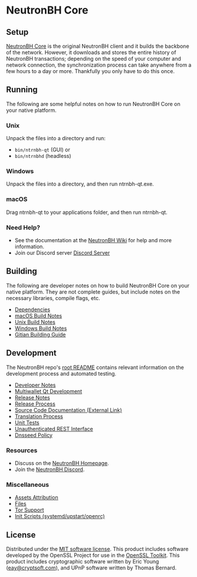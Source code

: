 NeutronBH Core
=============

Setup
---------------------
[NeutronBH Core](https://ntrnbh.io/) is the original NeutronBH client and it builds the backbone of the network. However, it downloads and stores the entire history of NeutronBH transactions; depending on the speed of your computer and network connection, the synchronization process can take anywhere from a few hours to a day or more. Thankfully you only have to do this once.

Running
---------------------
The following are some helpful notes on how to run NeutronBH Core on your native platform.

### Unix

Unpack the files into a directory and run:

- `bin/ntrnbh-qt` (GUI) or
- `bin/ntrnbhd` (headless)

### Windows

Unpack the files into a directory, and then run ntrnbh-qt.exe.

### macOS

Drag ntrnbh-qt to your applications folder, and then run ntrnbh-qt.

### Need Help?

* See the documentation at the [NeutronBH Wiki](https://github.com/ntrnbhcrypto/)
for help and more information.
* Join our Discord server [Discord Server](https://discord.gg/uTar2Sd)

Building
---------------------
The following are developer notes on how to build NeutronBH Core on your native platform. They are not complete guides, but include notes on the necessary libraries, compile flags, etc.

- [Dependencies](dependencies.md)
- [macOS Build Notes](build-osx.md)
- [Unix Build Notes](build-unix.md)
- [Windows Build Notes](build-windows.md)
- [Gitian Building Guide](gitian-building.md)

Development
---------------------
The NeutronBH repo's [root README](/README.md) contains relevant information on the development process and automated testing.

- [Developer Notes](developer-notes.md)
- [Multiwallet Qt Development](multiwallet-qt.md)
- [Release Notes](release-notes.md)
- [Release Process](release-process.md)
- [Source Code Documentation (External Link)](https://github.com/ntrnbhcrypto/)
- [Translation Process](translation_process.md)
- [Unit Tests](unit-tests.md)
- [Unauthenticated REST Interface](REST-interface.md)
- [Dnsseed Policy](dnsseed-policy.md)

### Resources
* Discuss on the [NeutronBH Homepage](https://ntrnbh.io/).
* Join the [NeutronBH Discord](https://discord.gg/uTar2Sd).

### Miscellaneous
- [Assets Attribution](assets-attribution.md)
- [Files](files.md)
- [Tor Support](tor.md)
- [Init Scripts (systemd/upstart/openrc)](init.md)

License
---------------------
Distributed under the [MIT software license](/COPYING).
This product includes software developed by the OpenSSL Project for use in the [OpenSSL Toolkit](https://www.openssl.org/). This product includes
cryptographic software written by Eric Young ([eay@cryptsoft.com](mailto:eay@cryptsoft.com)), and UPnP software written by Thomas Bernard.
